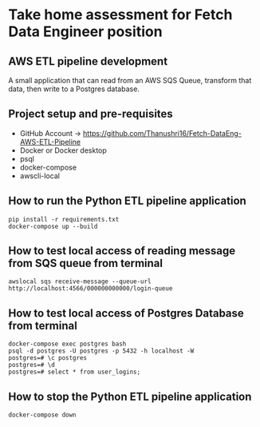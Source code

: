 # Take home assessment for Fetch Data Engineer position

## AWS ETL pipeline development 

A small application that can read from an AWS SQS Queue, transform that data, then write to a Postgres database. 

## Project setup and pre-requisites

* GitHub Account -> https://github.com/Thanushri16/Fetch-DataEng-AWS-ETL-Pipeline
* Docker or Docker desktop
* psql
* docker-compose 
* awscli-local

## How to run the Python ETL pipeline application
```
pip install -r requirements.txt
docker-compose up --build
```

## How to test local access of reading message from SQS queue from terminal
```
awslocal sqs receive-message --queue-url http://localhost:4566/000000000000/login-queue
```

## How to test local access of Postgres Database from terminal
```
docker-compose exec postgres bash
psql -d postgres -U postgres -p 5432 -h localhost -W
postgres=# \c postgres
postgres=# \d
postgres=# select * from user_logins;
```

## How to stop the Python ETL pipeline application
```
docker-compose down
```